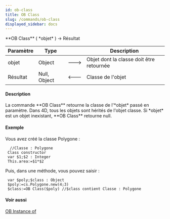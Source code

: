 ```yaml
---
id: ob-class
title: OB Class
slug: /commands/ob-class
displayed_sidebar: docs
---
```


<!--REF #_command_.OB Class.Syntax-->**OB Class** ( *objet* ) -> Résultat<!-- END REF-->
<!--REF #_command_.OB Class.Params-->
| Paramètre | Type |  | Description |
| --- | --- | --- | --- |
| objet | Object | &#x1F852; | Objet dont la classe doit être retournée |
| Résultat | Null, Object | &#x1F850; | Classe de l'objet |

<!-- END REF-->

#### Description 

<!--REF #_command_.OB Class.Summary-->La commande **OB Class** retourne la classe de l'*objet* passé en paramètre.<!-- END REF--> Dans 4D, tous les objets sont hérités de l'objet classe. Si *objet* est un objet inexistant, **OB Class** retourne null. 

#### Exemple 

Vous avez créé la classe Polygone :

```4d
  //Classe : Polygone
 Class constructor
 var $1;$2 : Integer
 This.area:=$1*$2
```

Puis, dans une méthode, vous pouvez saisir :

```4d
 var $poly;$class : Object
 $poly:=cs.Polygone.new(4;3)
 $class:=OB Class($poly) //$class contient Classe : Polygone
```

#### Voir aussi 

[OB Instance of](ob-instance-of.md)  